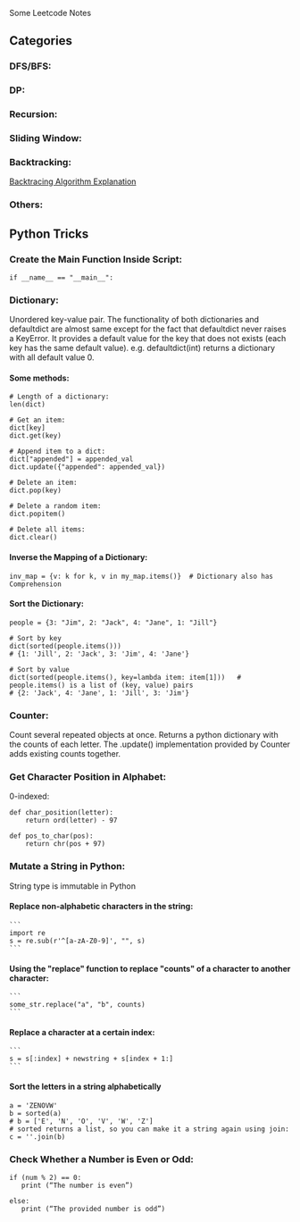 Some Leetcode Notes

## Categories

### DFS/BFS:

### DP:

### Recursion:

### Sliding Window:

### Backtracking:
[Backtracing Algorithm Explanation](https://en.wikipedia.org/wiki/Backtracking)

### Others:



## Python Tricks

### Create the Main Function Inside Script:
```
if __name__ == "__main__":
```

### Dictionary: 
Unordered key-value pair. The functionality of both dictionaries and defaultdict are almost same except for the fact that defaultdict never raises a KeyError. It provides a default value for the key that does not exists (each key has the same default value). e.g. defaultdict(int) returns a dictionary with all default value 0.
#### Some methods:
```
# Length of a dictionary:
len(dict)

# Get an item:
dict[key]
dict.get(key)

# Append item to a dict:
dict["appended"] = appended_val
dict.update({"appended": appended_val})

# Delete an item:
dict.pop(key)

# Delete a random item:
dict.popitem()

# Delete all items:
dict.clear()
```
#### Inverse the Mapping of a Dictionary:
```
inv_map = {v: k for k, v in my_map.items()}  # Dictionary also has Comprehension
```
#### Sort the Dictionary:
```
people = {3: "Jim", 2: "Jack", 4: "Jane", 1: "Jill"}

# Sort by key
dict(sorted(people.items()))
# {1: 'Jill', 2: 'Jack', 3: 'Jim', 4: 'Jane'}

# Sort by value
dict(sorted(people.items(), key=lambda item: item[1]))   # people.items() is a list of (key, value) pairs
# {2: 'Jack', 4: 'Jane', 1: 'Jill', 3: 'Jim'}
```

### Counter: 
Count several repeated objects at once. Returns a python dictionary with the counts of each letter. The .update() implementation provided by Counter adds existing counts together.

### Get Character Position in Alphabet:
0-indexed: 
```
def char_position(letter):
    return ord(letter) - 97

def pos_to_char(pos):
    return chr(pos + 97)
```
    
### Mutate a String in Python:
String type is immutable in Python

#### Replace non-alphabetic characters in the string: 
    ```
    import re
    s = re.sub(r'^[a-zA-Z0-9]', "", s)
    ```

#### Using the "replace" function to replace "counts" of a character to another character:
    ```
    some_str.replace("a", "b", counts)
    ```
#### Replace a character at a certain index:
    ```
    s = s[:index] + newstring + s[index + 1:]
    ```
#### Sort the letters in a string alphabetically
```
a = 'ZENOVW'
b = sorted(a)
# b = ['E', 'N', 'O', 'V', 'W', 'Z']
# sorted returns a list, so you can make it a string again using join:
c = ''.join(b)
```

### Check Whether a Number is Even or Odd:
```
if (num % 2) == 0:
   print (“The number is even”)

else:
   print (“The provided number is odd”)
```


